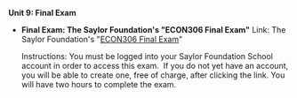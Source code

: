 **Unit 9: Final Exam** <span id="9"></span> 
-   **Final Exam: The Saylor Foundation's "ECON306 Final Exam"**
    Link: The Saylor Foundation's "[ECON306 Final
    Exam](http://school.saylor.org/mod/quiz/view.php?id=799)"   
      
     Instructions: You must be logged into your Saylor Foundation School
    account in order to access this exam.  If you do not yet have an
    account, you will be able to create one, free of charge, after
    clicking the link. You will have two hours to complete the exam.


